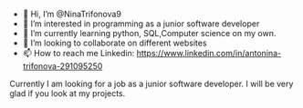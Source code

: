 - 👋 Hi, I’m @NinaTrifonova9
- 👀 I’m interested in programming as a junior software developer
- 🌱 I’m currently learning python, SQL,Computer science on my own.
- 💞️ I’m looking to collaborate on different websites
- 📫 How to reach me Linkedin: https://www.linkedin.com/in/antonina-trifonova-291095250

Currently I am looking for a job as a junior software developer. 
I will be very glad if you look at my projects.
<!---
NinaTrifonova9/NinaTrifonova9 is a ✨ special ✨ repository because its `README.md` (this file) appears on your GitHub profile.
You can click the Preview link to take a look at your changes.
--->

